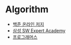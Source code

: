 # Algorithm

- [백준 온라인 저지](https://www.acmicpc.net/)
- [삼성 SW Expert Academy](https://swexpertacademy.com/main/main.do)
- [프로그래머스](https://programmers.co.kr/)
